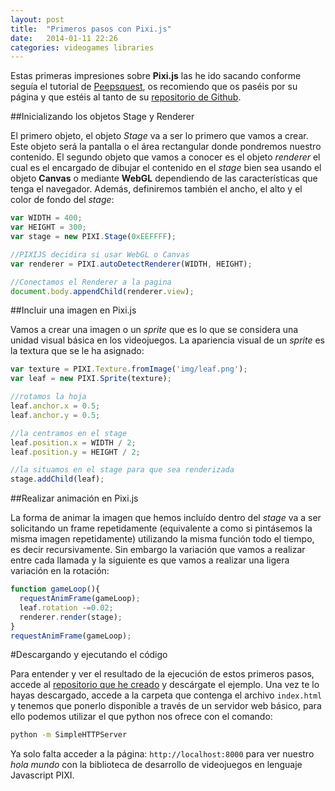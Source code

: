 ```yaml
---
layout: post
title:  "Primeros pasos con Pixi.js"
date:   2014-01-11 22:26
categories: videogames libraries 
---
```


Estas primeras impresiones sobre **Pixi.js** las he ido sacando conforme seguía el tutorial de [Peepsquest][peepsquest], os recomiendo que os paséis por su página y que estéis al tanto de su [repositorio de Github][repositoriopeepsquest].

##Inicializando los objetos Stage y Renderer

El primero objeto, el objeto *Stage* va a ser lo primero que vamos a crear. Este objeto será la pantalla o el área rectangular donde pondremos nuestro contenido. El segundo objeto que vamos a conocer es el objeto *renderer* el cual es el encargado de dibujar el contenido en el *stage* bien sea usando el objeto **Canvas** o mediante **WebGL** dependiendo de las características que tenga el navegador. Además, definiremos también el ancho, el alto y el color de fondo del *stage*:

```javascript
var WIDTH = 400;
var HEIGHT = 300;
var stage = new PIXI.Stage(0xEEFFFF);

//PIXIJS decidira si usar WebGL o Canvas
var renderer = PIXI.autoDetectRenderer(WIDTH, HEIGHT);

//Conectamos el Renderer a la pagina
document.body.appendChild(renderer.view);
```

##Incluir una imagen en Pixi.js

Vamos a crear una imagen o un *sprite* que es lo que se considera una unidad visual básica en los videojuegos. La apariencia visual de un *sprite* es la textura que se le ha asignado: 

```javascript
var texture = PIXI.Texture.fromImage('img/leaf.png');
var leaf = new PIXI.Sprite(texture);

//rotamos la hoja 
leaf.anchor.x = 0.5;
leaf.anchor.y = 0.5;

//la centramos en el stage
leaf.position.x = WIDTH / 2;
leaf.position.y = HEIGHT / 2;

//la situamos en el stage para que sea renderizada
stage.addChild(leaf);
```

##Realizar animación en Pixi.js

La forma de animar la imagen que hemos incluído dentro del *stage* va a ser solicitando un frame repetidamente (equivalente a como si pintásemos la misma imagen repetidamente) utilizando la misma función todo el tiempo, es decir recursivamente. Sin embargo la variación que vamos a realizar entre cada llamada y la siguiente es que vamos a realizar una ligera variación en la rotación: 

```javascript
function gameLoop(){
  requestAnimFrame(gameLoop);
  leaf.rotation -=0.02;
  renderer.render(stage);
}
requestAnimFrame(gameLoop);
```

#Descargando y ejecutando el código

Para entender y ver el resultado de la ejecución de estos primeros pasos, accede al [repositorio que he creado][repositoriotutorialpixijs] y descárgate el ejemplo. Una vez te lo hayas descargado, accede a la carpeta que contenga el archivo `index.html` y tenemos que ponerlo disponible a través de un servidor web básico, para ello podemos utilizar el que python nos ofrece con el comando:

```bash
python -m SimpleHTTPServer
```

Ya solo falta acceder a la página: `http://localhost:8000` para ver nuestro *hola mundo* con la biblioteca de desarrollo de videojuegos en lenguaje Javascript PIXI. 


<!-- [id_ref]: URL--> 
[peepsquest]: http://peepsquest.com/tutorials/pixi-basics.html
[repositoriopeepsquest]: https://github.com/peepsquest
[repositoriotutorialpixijs]: https://github.com/joaquindev/tutorial-pixijs
